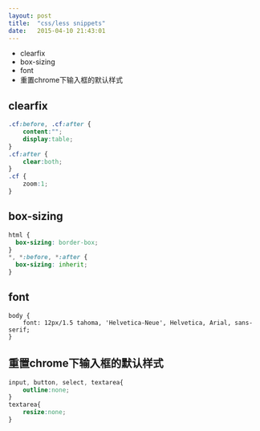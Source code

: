 ```yaml
---
layout: post
title:  "css/less snippets"
date:   2015-04-10 21:43:01
---
```


- clearfix
- box-sizing
- font
- 重置chrome下输入框的默认样式


## clearfix

```css
.cf:before, .cf:after {
    content:"";
    display:table;
}
.cf:after {
    clear:both;
}
.cf {
    zoom:1;
}
```

<!-- more -->

## box-sizing

```css
html {
  box-sizing: border-box;
}
*, *:before, *:after {
  box-sizing: inherit;
}
```

## font

```
body {
	font: 12px/1.5 tahoma, 'Helvetica-Neue', Helvetica, Arial, sans-serif;
}
```

## 重置chrome下输入框的默认样式

```css
input, button, select, textarea{
    outline:none;
}
textarea{
    resize:none;
}
```

